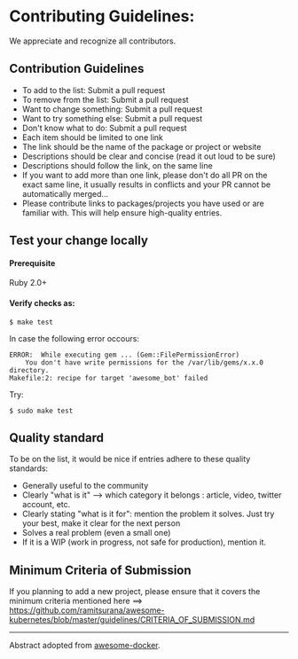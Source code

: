 [awesome-docker]: https://github.com/veggiemonk/awesome-docker/blob/master/CONTRIBUTING.md


Contributing Guidelines:
=======================================================================

We appreciate and recognize all contributors.


## Contribution Guidelines

* To add to the list: Submit a pull request
* To remove from the list: Submit a pull request
* Want to change something: Submit a pull request
* Want to try something else: Submit a pull request
* Don't know what to do: Submit a pull request
* Each item should be limited to one link
* The link should be the name of the package or project or website
* Descriptions should be clear and concise (read it out loud to be sure)
* Descriptions should follow the link, on the same line
* If you want to add more than one link, please don't do all PR on the exact same line, it usually results in conflicts and your PR cannot be automatically merged...
* Please contribute links to packages/projects you have used or are familiar with. This will help ensure high-quality entries.

## Test your change locally

#### Prerequisite

Ruby 2.0+

#### Verify checks as:
```
$ make test
```

In case the following error occours:

```
ERROR:  While executing gem ... (Gem::FilePermissionError)
    You don't have write permissions for the /var/lib/gems/x.x.0 directory.
Makefile:2: recipe for target 'awesome_bot' failed
```

Try:

```
$ sudo make test
```

## Quality standard

To be on the list, it would be nice if entries adhere to these quality standards:

* Generally useful to the community
* Clearly "what is it" --> which category it belongs : article, video, twitter account, etc.
* Clearly stating "what is it for": mention the problem it solves. Just try your best, make it clear for the next person
* Solves a real problem (even a small one)
* If it is a WIP (work in progress, not safe for production), mention it.

## Minimum Criteria of Submission

If you planning to add a new project, please ensure that it covers the minimum criteria mentioned here ==> https://github.com/ramitsurana/awesome-kubernetes/blob/master/guidelines/CRITERIA_OF_SUBMISSION.md


-----------------------------------------------------------------------


Abstract adopted from [awesome-docker][awesome-docker].
